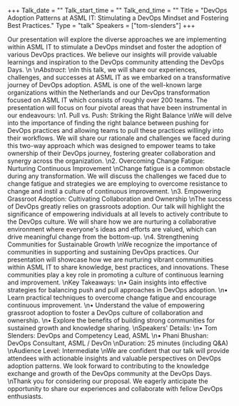 +++
Talk_date = ""
Talk_start_time = ""
Talk_end_time = ""
Title = "DevOps Adoption Patterns at ASML IT: Stimulating a DevOps Mindset and Fostering Best Practices."
Type = "talk"
Speakers = ["tom-slenders"]
+++

Our presentation will explore the diverse approaches we are implementing within ASML IT to stimulate a DevOps mindset and foster the adoption of various DevOps practices. We believe our insights will provide valuable learnings and inspiration to the DevOps community attending the DevOps Days.\n\n*Abstract*:\nIn this talk, we will share our experiences, challenges, and successes at ASML IT as we embarked on a transformative journey of DevOps adoption. ASML is one of the well-known large organizations within the Netherlands and our DevOps transformation focused on ASML IT which consists of roughly over 200 teams. The presentation will focus on four pivotal areas that have been instrumental in our endeavours:\n1. Pull vs. Push: Striking the Right Balance\nWe will delve into the importance of finding the right balance between pushing for DevOps practices and allowing teams to pull these practices willingly into their workflows. We will share our rationale and challenges we faced during this two-way approach which was designed to empower teams to take ownership of their DevOps journey, fostering greater collaboration and synergy across the organization.\n2. Overcoming Change Fatigue: Nurturing Continuous Improvement\nChange fatigue is a common obstacle during any transformation. We will discuss the challenges we faced due to change fatigue and strategies we are employing to overcome resistance to change and instil a culture of continuous improvement. \n3. Empowering Grassroot Adoption: Cultivating Collaboration and Ownership\nThe success of DevOps greatly relies on grassroots adoption. Our talk will highlight the significance of empowering individuals at all levels to actively contribute to the DevOps culture. We will share how we are nurturing a collaborative environment where everyone's ideas and efforts are valued, which can drive meaningful change from the bottom-up.\n4. Strengthening Communities for Sustainable Growth\nWe recognize the importance of communities in supporting and sustaining DevOps practices. Our presentation will showcase how we are nurturing vibrant communities within ASML IT to share knowledge, best practices, and innovations. These communities play a key role in promoting a culture of continuous learning and improvement.\nKey Takeaways:\n•	Gain insights into effective strategies for balancing push and pull approaches in DevOps adoption.\n•	Learn practical techniques to overcome change fatigue and encourage continuous improvement.\n•	Understand the value of empowering grassroot adoption to foster a DevOps culture of collaboration and ownership.\n•	Explore the benefits of building strong communities for sustained growth and knowledge sharing.\nSpeakers' Details:\n•	Tom Slenders: DevOps and Competency Lead, ASML \n•	Phani Bhushan: DevOps Consultant, ASML / DevOn\nDuration: 25 minutes (including Q&A)\nAudience Level: Intermediate\nWe are confident that our talk will provide attendees with actionable insights and valuable perspectives on DevOps adoption patterns. We look forward to contributing to the knowledge exchange and growth of the DevOps community at the DevOps Days.\nThank you for considering our proposal. We eagerly anticipate the opportunity to share our experiences and collaborate with fellow DevOps enthusiasts.

